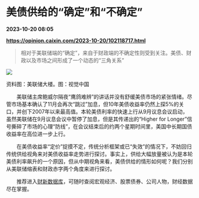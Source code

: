 # 美债供给的“确定”和“不确定”

**2023-10-20 08:05**

**https://opinion.caixin.com/2023-10-20/102118717.html**

> 相对于美联储端的“确定”，来自于财政端的不确定性则受到关注。美债、财政以及市场之间形成了一个动态的“三角关系”

  

![](https://img.caixin.com/2023-10-20/169778867972738_840_560.jpg)

资料图：美联储大楼。图：视觉中国

  

　　美联储主席鲍威尔隔夜“鹰鸽难辨”的讲话并没有舒缓美债市场的紧张情绪。尽管市场基本确认了11月会再次“跳过”加息，但10年美债收益率仍然上探5%的关口，并创下2007年以来最高值。本轮美债利率的快速上行从9月议息会议启动，虽然美联储在9月议息会议中暂停了加息，但是其传递出的“Higher for Longer”信号撕碎了市场的心理“防线”，在会议结束后的约两个星期时间里，美国中长期国债收益率在高位进一步上行。

　　在美债收益率“定价”捉摸不定，传统分析框架或已“失效”的情况下，不妨回归传统供给视角来对美债收益率走势进行探讨。事实上，供给大幅放量被认为是本轮美债利率飙升的一个原因，但从中期视角来看，美债供给的情形如何呢？我们分别从美联储缩表和财政赤字两个角度来进行探讨。

　　推荐进入[财新数据库](https://cxdata.caixin.com/index)，可随时查阅宏观经济、股票债券、公司人物，财经数据尽在掌握。
